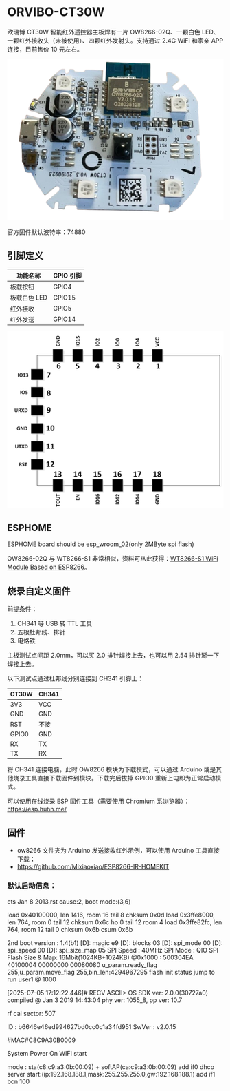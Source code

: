# ORVIBO-CT30W

欧瑞博 CT30W 智能红外遥控器主板焊有一片 OW8266-02Q、一颗白色 LED、一颗红外接收头（未被使用）、四颗红外发射头。支持通过 2.4G WiFi 和家亲 APP 连接，目前售价 10 元左右。

![board](.assets/board.png)

官方固件默认波特率：74880

## 引脚定义

| 功能名称     | GPIO 引脚 |
|-------------|-----------|
| 板载按钮     | GPIO4     |
| 板载白色 LED | GPIO15    |
| 红外接收     | GPIO5     |
| 红外发送     | GPIO14    |

![pinout](.assets/pinout.png)

## ESPHOME
ESPHOME board should be esp_wroom_02(only 2MByte spi flash)

OW8266-02Q 与 WT8266-S1 非常相似，资料可从此获得：[WT8266-S1 WiFi Module Based on ESP8266](https://core-electronics.com.au/wt8266-s1-wifi-module-based-on-esp8266.html)。

## 烧录自定义固件

前提条件：

1. CH341 等 USB 转 TTL 工具
2. 五根杜邦线、排针
3. 电烙铁

主板测试点间距 2.0mm，可以买 2.0 排针焊接上去，也可以用 2.54 排针掰一下焊接上去。

以下测试点通过杜邦线分别连接到 CH341 引脚上：

| CT30W       | CH341     |
|-------------|-----------|
| 3V3         | VCC       |
| GND         | GND       |
| RST         | 不接      |
| GPIO0       | GND       |
| RX          | TX        |
| TX          | RX        |

将 CH341 连接电脑，此时 OW8266 模块为下载模式，可以通过 Arduino 或是其他烧录工具直接下载固件到模块。下载完后拔掉 GPIO0 重新上电即为正常启动模式。

可以使用在线烧录 ESP 固件工具（需要使用 Chromium 系浏览器）：https://esp.huhn.me/


## 固件

 - ow8266 文件夹为 Arduino 发送接收红外示例，可以使用 Arduino 工具直接下载；
 - https://github.com/Mixiaoxiao/ESP8266-IR-HOMEKIT

### 默认启动信息：
  ets Jan  8 2013,rst cause:2, boot mode:(3,6)
  
  load 0x40100000, len 1416, room 16 
  tail 8
  chksum 0x0d
  load 0x3ffe8000, len 764, room 0 
  tail 12
  chksum 0x6c
  ho 0 tail 12 room 4
  load 0x3ffe82fc, len 764, room 12 
  tail 0
  chksum 0x6b
  csum 0x6b
  
  2nd boot version : 1.4(b1)
  [D]: magic e9
  [D]: blocks 03
  [D]: spi_mode 00
  [D]: spi_speed 00
  [D]: spi_size_map 05
    SPI Speed      : 40MHz
    SPI Mode       : QIO
    SPI Flash Size & Map: 16Mbit(1024KB+1024KB)
  @0x1000 : 500304EA 40100004 00000000 00080080
  u_param.ready_flag 255,u_param.move_flag 255,bin_len:4294967295
  flash init status
  jump to run user1 @ 1000
  
  
  
  [2025-07-05 17:12:22.446]# RECV ASCII>
  OS SDK ver: 2.0.0(30727a0) compiled @ Jan  3 2019 14:43:04
  phy ver: 1055_8, pp ver: 10.7
  
  rf cal sector: 507
  
  
  
  
  ID : b6646e46ed994627bd0cc0c1a34fd951
  SwVer : v2.0.15
  
  #MAC#C8C9A30B0009
  
  
  
  System Power On
  WIFI start
  
  mode : sta(c8:c9:a3:0b:00:09) + softAP(ca:c9:a3:0b:00:09)
  add if0
  dhcp server start:(ip:192.168.188.1,mask:255.255.255.0,gw:192.168.188.1)
  add if1
  bcn 100
